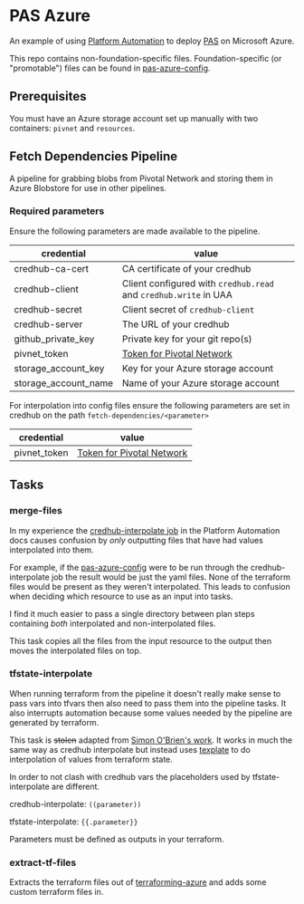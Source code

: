 # PAS Azure

An example of using [Platform Automation](https://docs.pivotal.io/platform-automation/v4.2/index.html) to deploy [PAS](https://pivotal.io/platform/pivotal-application-service) on Microsoft Azure.

This repo contains non-foundation-specific files. Foundation-specific (or "promotable") files can be found in [pas-azure-config](https://github.com/EngineerBetter/pas-azure-config).

## Prerequisites

You must have an Azure storage account set up manually with two containers: `pivnet` and `resources`.

## Fetch Dependencies Pipeline

A pipeline for grabbing blobs from Pivotal Network and storing them in Azure Blobstore for use in other pipelines.

### Required parameters

Ensure the following parameters are made available to the pipeline.

|credential|value|
|-|-|
|credhub-ca-cert|CA certificate of your credhub|
|credhub-client|Client configured with `credhub.read` and `credhub.write` in UAA|
|credhub-secret|Client secret of `credhub-client`|
|credhub-server|The URL of your credhub|
|github_private_key|Private key for your git repo(s)|
|pivnet_token|[Token for Pivotal Network](https://network.pivotal.io/docs/api#uaa-api-token-workflow)|
|storage_account_key|Key for your Azure storage account|
|storage_account_name|Name of your Azure storage account|

For interpolation into config files ensure the following parameters are set in credhub on the path `fetch-dependencies/<parameter>`

|credential|value|
|-|-|
|pivnet_token|[Token for Pivotal Network](https://network.pivotal.io/docs/api#uaa-api-token-workflow)|

## Tasks

### merge-files

In my experience the [credhub-interpolate job](https://docs.pivotal.io/platform-automation/v4.0/pipelines/single-product.html#credhub-interpolate-job) in the Platform Automation docs causes confusion by _only_ outputting files that have had values interpolated into them.

For example, if the [pas-azure-config](https://github.com/EngineerBetter/pas-azure-config) were to be run through the credhub-interpolate job the result would be just the yaml files. None of the terraform files would be present as they weren't interpolated. This leads to confusion when deciding which resource to use as an input into tasks.

I find it much easier to pass a single directory between plan steps containing _both_ interpolated and non-interpolated files.

This task copies all the files from the input resource to the output then moves the interpolated files on top.

### tfstate-interpolate

When running terraform from the pipeline it doesn't really make sense to pass vars into tfvars then also need to pass them into the pipeline tasks. It also interrupts automation because some values needed by the pipeline are generated by terraform.

This task is ~~stolen~~ adapted from [Simon O'Brien's work](https://github.com/ob1-sc/pcf-aws-automation). It works in much the same way as credhub interpolate but instead uses [texplate](https://github.com/pivotal-cf/texplate) to do interpolation of values from terraform state.

In order to not clash with credhub vars the placeholders used by tfstate-interpolate are different.

credhub-interpolate: `((parameter))`

tfstate-interpolate: `{{.parameter}}`

Parameters must be defined as outputs in your terraform.

### extract-tf-files

Extracts the terraform files out of [terraforming-azure](https://github.com/pivotal-cf/terraforming-azure) and adds some custom terraform files in.
